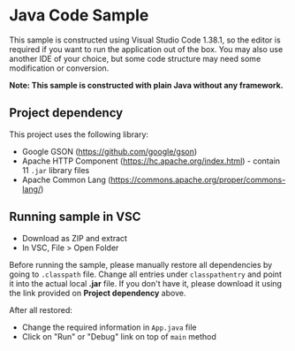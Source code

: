 # Java Code Sample

This sample is constructed using Visual Studio Code 1.38.1, so the editor is required if you want to run the application out of the box. You may also use another IDE of your choice, but some code structure may need some modification or conversion.

__Note: This sample is constructed with plain Java without any framework.__

## Project dependency
This project uses the following library:
- Google GSON (https://github.com/google/gson)
- Apache HTTP Component (https://hc.apache.org/index.html) - contain 11 <code>.jar</code> library files
- Apache Common Lang (https://commons.apache.org/proper/commons-lang/)

## Running sample in VSC

- Download as ZIP and extract
- In VSC, File > Open Folder

Before running the sample, please manually restore all dependencies by going to <code>.classpath</code> file. Change all entries under <code>classpathentry</code> and point it into the actual local __.jar__ file. If you don't have it, please download it using the link provided on __Project dependency__ above.

After all restored:

- Change the required information in <code>App.java</code> file
- Click on "Run" or "Debug" link on top of <code>main</code> method

